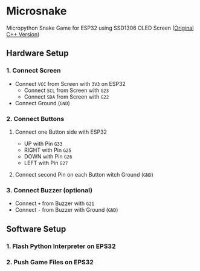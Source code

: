 # Microsnake
Micropython Snake Game for ESP32 using SSD1306 OLED Screen ([Original C++ Version](https://wokwi.com/projects/296135008348799496))

## Hardware Setup

### 1. Connect Screen
- Connect `VCC` from Screen with `3V3` on ESP32
  - Connect `SCL` from Screen with `G23`
  - Connect `SDA` from Screen with `G22`
- Connect Ground (`GND`)

### 2. Connect Buttons

1. Connect one Button side with ESP32
   - UP with Pin `G33`
   - RIGHT with Pin `G25`
   - DOWN with Pin `G26`
   - LEFT with Pin `G27`


2. Connect second Pin on each Button witch Ground (`GND`)


### 3. Connect Buzzer (optional)

- Connect `+` from Buzzer with `G21`
- Connect `-` from Buzzer with Ground (`GND`)

## Software Setup

### 1. Flash Python Interpreter on EPS32


### 2. Push Game Files on EPS32
